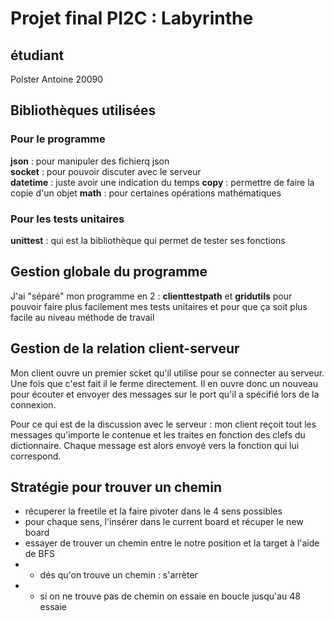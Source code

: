 # Projet final PI2C : Labyrinthe 

## étudiant 
Polster Antoine 20090

## Bibliothèques utilisées 
### Pour le programme 
__json__ : pour manipuler des fichierq json   
__socket__ : pour pouvoir discuter avec le serveur  
__datetime__ : juste avoir une indication du temps
__copy__ : permettre de faire la copie d'un objet
__math__ : pour certaines opérations mathématiques

### Pour les tests unitaires
__unittest__ : qui est la bibliothèque qui permet de tester ses fonctions

## Gestion globale du programme 
J'ai "séparé" mon programme en 2 : __clienttestpath__ et __gridutils__ pour pouvoir faire plus facilement mes tests unitaires et pour que ça soit plus facile au niveau méthode de travail

## Gestion de la relation client-serveur
Mon client ouvre un premier scket qu'il utilise pour se connecter au serveur. Une fois que c'est fait il le ferme directement.
Il en ouvre donc un nouveau pour écouter et envoyer des messages sur le port qu'il a spécifié lors de la connexion.

Pour ce qui est de la discussion avec le serveur : mon client reçoit tout les messages qu'importe le contenue et les traites en fonction des clefs du dictionnaire. Chaque message est alors envoyé vers la fonction qui lui correspond.

## Stratégie pour trouver un chemin
* récuperer la freetile et la faire pivoter dans le 4 sens possibles
* pour chaque sens, l'insérer dans le current board et récuper le new board
* essayer de trouver un chemin entre le notre position et la target à l'aide de BFS
* * dés qu'on trouve un chemin : s'arrèter 
* * si on ne trouve pas de chemin on essaie en boucle jusqu'au 48 essaie 